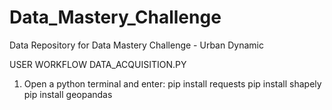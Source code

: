 # Data_Mastery_Challenge
Data Repository for Data Mastery Challenge - Urban Dynamic

USER WORKFLOW DATA_ACQUISITION.PY
1. Open a python terminal and enter: 
pip install requests
pip install shapely
pip install geopandas
